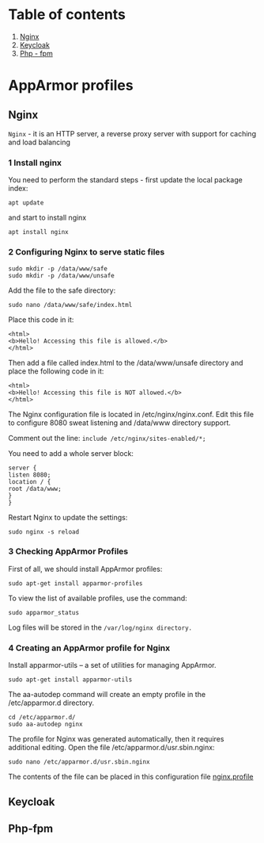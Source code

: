 # Table of contents

1. [Nginx](https://github.com/NikitaPrimakov/AppArmor?tab=readme-ov-file#nginx)
2. [Keycloak](https://github.com/NikitaPrimakov/AppArmor?tab=readme-ov-file#keycloak)
3. [Php - fpm](https://github.com/NikitaPrimakov/AppArmor?tab=readme-ov-file#php-fpm) 

# AppArmor profiles

## Nginx

```Nginx``` - it is an HTTP server, a reverse proxy server with support for caching and load balancing

### 1 Install nginx

You need to perform the standard steps - first update the local package index:

```
apt update
```

and start to install nginx

```
apt install nginx
```

### 2 Configuring Nginx to serve static files

```
sudo mkdir -p /data/www/safe
sudo mkdir -p /data/www/unsafe
```

Add the file to the safe directory:

```
sudo nano /data/www/safe/index.html
```

Place this code in it:

```
<html>
<b>Hello! Accessing this file is allowed.</b>
</html>
```

Then add a file called index.html to the /data/www/unsafe directory and place the following code in it:

```
<html>
<b>Hello! Accessing this file is NOT allowed.</b>
</html>
```

The Nginx configuration file is located in /etc/nginx/nginx.conf. Edit this file to configure 8080 sweat listening and /data/www directory support.

Comment out the line: `include /etc/nginx/sites-enabled/*;`

You need to add a whole server block:

```
server {
listen 8080;
location / {
root /data/www;
}
}
```

Restart Nginx to update the settings:

```
sudo nginx -s reload
```

### 3 Checking AppArmor Profiles

First of all, we should install AppArmor profiles:

```
sudo apt-get install apparmor-profiles
```

To view the list of available profiles, use the command:

```
sudo apparmor_status
```

Log files will be stored in the `/var/log/nginx directory.`

### 4 Creating an AppArmor profile for Nginx

Install apparmor-utils – a set of utilities for managing AppArmor.

```
sudo apt-get install apparmor-utils
```

The aa-autodep command will create an empty profile in the /etc/apparmor.d directory.

```
cd /etc/apparmor.d/
sudo aa-autodep nginx
```

The profile for Nginx was generated automatically, then it requires additional editing. Open the file /etc/apparmor.d/usr.sbin.nginx:

```
sudo nano /etc/apparmor.d/usr.sbin.nginx
```

The contents of the file can be placed in this configuration file [nginx.profile](https://github.com/NikitaPrimakov/AppArmor/blob/main/nginx/nginx.profile)


## Keycloak




## Php-fpm
